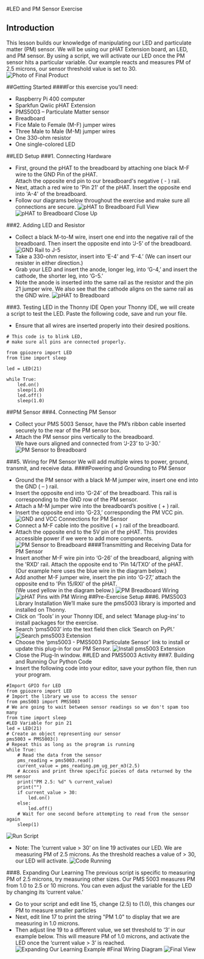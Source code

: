---
---

#LED and PM Sensor Exercise

## Introduction
  This lesson builds our knowledge of manipulating our LED and particulate matter (PM) sensor.
  We will be using our pHAT Extension board, an LED, and PM sensor.
  By using a script, we will activate our LED once the
  PM sensor hits a particular variable. Our example reacts and measures PM of 2.5 microns,
  our sensor threshold value is set to 30.
![Photo of Final Product](/images/2023-05-15-led-with-pm-sensor/led-pm-lesson-photo.jpg)

##Getting Started
####For this exercise you’ll need:
*   Raspberry Pi 400 computer
*	Sparkfun Qwiic pHAT Extension
*	PMS5003 – Particulate Matter sensor
*	Breadboard
*	Fice Male to Female (M-F) jumper wires
*	Three Male to Male (M-M) jumper wires
*	One 330-ohm resistor
*	One single-colored LED

##LED Setup
###1. Connecting Hardware
*   First, ground the pHAT to the breadboard by attaching one black M-F wire to the GND Pin of the pHAT.  
Attach the opposite end pin to our breadboard's negative ( - ) rail.
*   Next, attach a red wire to 'Pin 21' of the pHAT. Insert the opposite end into 'A-4' of the breadboard.
*   Follow our diagrams below throughout the exercise and make sure all connections are secure.
![pHAT to Breadboard Full View](/images/2023-05-15-led-with-pm-sensor/01Wires.png)
![pHAT to Breadboard Close Up](/images/2023-05-15-led-with-pm-sensor/01WiresCloseUp.png)

###2. Adding LED and Resistor
*	Collect a black M-to-M wire, insert one end into the negative rail of the breadboard. 
Then insert the opposite end into ‘J-5’ of the breadboard.
![GND Rail to J-5](/images/2023-05-15-led-with-pm-sensor/01Wires02.png)
*   Take a 330-ohm resistor, insert into ‘E-4’ and ‘F-4.’
(We can insert our resister in either direction.)
*   Grab your LED and insert the anode, longer leg, into ‘G-4,’ and insert the
cathode, the shorter leg, into ‘G-5.’
*   Note the anode is inserted into the same rail as the resistor and the pin 21
jumper wire. We also see that the cathode aligns on the same rail as the GND wire.
![pHAT to Breadboard](/images/2023-05-15-led-with-pm-sensor/02LED.png)

###3. Testing LED in the Thonny IDE
Open your Thonny IDE, we will create a script to test the LED.
Paste the following code, save and run your file.
*    Ensure that all wires are inserted properly into their desired positions.

```
# This code is to blink LED,
# make sure all pins are connected properly.

from gpiozero import LED
from time import sleep

led = LED(21)

while True:
    led.on()
    sleep(1.0)
    led.off()
    sleep(1.0)
```
##PM Sensor 
###4. Connecting PM Sensor
*   Collect your PMS 5003 Sensor, have the PM’s ribbon cable inserted securely to
 the rear of the PM sensor box.
*   Attach the PM sensor pins vertically to the breadboard.  
We have ours aligned and connected from ‘J-23’ to ‘J-30.’
![PM Sensor to Breadboard](/images/2023-05-15-led-with-pm-sensor/04PMsensorboard.png)

###5. Wiring for PM Sensor
We will add multiple wires to power, ground, transmit, and receive data.
####Powering and Grounding to PM Sensor
*   Ground the PM sensor with a black M-M jumper wire, insert one end into the
GND ( – ) rail.
*   Insert the opposite end into ‘G-24’ of the breadboard. 
This rail is corresponding to the GND row of the PM sensor.
*   Attach a M-M jumper wire into the breadboard’s positive ( + ) rail. 
*   Insert the opposite end into ‘G-23,’ corresponding the PM VCC pin.
![GND and VCC Connections for PM Sensor](/images/2023-05-15-led-with-pm-sensor/05PM5VandGND.png)
*   Connect a M-F cable into the positive ( + ) rail of the breadboard.
*   Attach the opposite end to the 5V pin of the pHAT. This provides accessible power if we were to add more components.
![PM Sensor to Breadboard](/images/2023-05-15-led-with-pm-sensor/05power-to-PMsensorboard.png)
####Transmitting and Receiving Data for PM Sensor
*   Insert another M-F wire pin into ‘G-26’ of the breadboard, aligning with the 'RXD' rail.  Attach the opposite end to 'Pin 14/TXO’ of the pHAT.  
(Our example here uses the blue wire in the diagram below.)
*   Add another M-F jumper wire, insert the pin into ‘G-27,’ 
attach the opposite end to 'Pin 15/RXI’ of the pHAT.  
(We used yellow in the diagram below.)
![PM Breadboard Wiring](/images/2023-05-15-led-with-pm-sensor/06PMsensorboard.png)
![pHAT Pins with PM Wiring](/images/2023-05-15-led-with-pm-sensor/06pHAT.png)
##Pre-Exercise Setup
###6. PMS5003 Library Installation
We’ll make sure the pms5003 library is imported and installed on Thonny.
*   Click on ‘Tools’ in your Thonny IDE, and select ‘Manage plug-ins’ to install packages for the exercise.
*   Search ‘pms5003’ into the text field then click ‘Search on PyPI.’
![Search pms5003 Extension](/images/2023-05-15-led-with-pm-sensor/06pmsensor00.png)
*   Choose the ‘pms5003 - PMS5003 Particulate Sensor' link to install or update this plug-in for our PM Sensor.
![Install pms5003 Extension](/images/2023-05-15-led-with-pm-sensor/06pmsensor01.png)
*   Close the Plug-In window.
##LED and PMS5003 Activity
###7. Building and Running Our Python Code
*   Insert the following code into your editor, save your python file, then run your program.
```
#Import GPIO for LED
from gpiozero import LED
# Import the library we use to access the sensor
from pms5003 import PMS5003
# We are going to wait between sensor readings so we don't spam too many
from time import sleep
#LED Variable for pin 21
led = LED(21)
# Create an object representing our sensor
pms5003 = PMS5003()
# Repeat this as long as the program is running
while True:
    # Read the data from the sensor
    pms_reading = pms5003.read()
    current_value = pms_reading.pm_ug_per_m3(2.5)
    # Access and print three specific pieces of data returned by the PM sensor
    print("PM 2.5: %d" % current_value)
    print("")
    if current_value > 30:
        led.on()
    else:
        led.off()
    # Wait for one second before attempting to read from the sensor again
    sleep(1)
```
![Run Script](/images/2023-05-15-led-with-pm-sensor/06pmsensor02.png)
*   Note: The ‘current value > 30’ on line 19 activates our LED.
    We are measuring PM of 2.5 microns.
    As the threshold reaches a value of > 30, our LED will activate.
![Code Running](/images/2023-05-15-led-with-pm-sensor/06pmsensor03.png)

###8. Expanding Our Learning
The previous script is specific to measuring PM of 2.5 microns,
try measuring other sizes.  Our PMS 5003 measures PM from 1.0 to  2.5 or 10 microns.
You can even adjust the variable for the LED by changing its ‘current value.’
*   Go to your script and edit line 15, change (2.5) to (1.0),
this changes our PM to measure smaller particles
*   Next, edit line 17 to print the string "PM 1.0" to display that we are measuring in 1.0 microns.
*    Then adjust line 19 to a different value, we set threshold to ‘3’ in our example below.
This will measure PM of 1.0 microns, and activate the LED once the ‘current value > 3’ is reached.
![Expanding Our Learning Example](/images/2023-05-15-led-with-pm-sensor/led-pm-sensor-at-1.jpg)
#Final Wiring Diagram
![Final View](/images/2023-05-15-led-with-pm-sensor/PM_LED_Lesson.png)